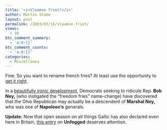```yaml
---
title: '<i>Vlaamse friet?</i>'
author: Martin Stabe
layout: post
permalink: /2003/03/16/vlaamse-friet/
views:
  - 10
btc_comment_summary:
  - 'a:0:{}'
btc_comment_counts:
  - 'a:0:{}'
categories:
  - Miscellanea
---
```

Fine. So you want to rename french fries? At least use the opportunity to <a href="http://www.belgianfries.com/" target="_top">get it right</a>. 

In a <a href="http://www.nytimes.com/2003/03/16/weekinreview/16BOXB.html" target="_top">beautifully ironic development</a>, Democrats seeking to ridicule Rep. **Bob Ney,** (who instigated the &#8220;freedom fries&#8221; name-change) have discovered that the Ohio Republican may actually be a descendent of **Marshal Ney,** who was one of **Napoleon&#8217;s** generals. 

**Update:** Now that open season on all things Gallic has also declared even here in Britain, <a href="http://www.unfogged.com/archives/week_2003_03_09.html#000064" target="_top">this entry</a> on **Unfogged** deserves attention.